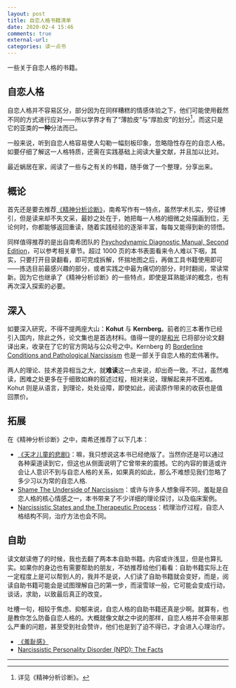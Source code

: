 ```yaml
---
layout: post
title: 自恋人格书籍清单
date: 2020-02-4 15:46
comments: true
external-url:
categories: 读一点书
---
```


一些关于自恋人格的书籍。

## 自恋人格

自恋人格并不容易区分，部分因为在同样糟糕的情感体验之下，他们可能使用截然不同的方式进行应对——所以学界才有了“薄脸皮”与“厚脸皮”的划分[^1]，而这只是它的亚类的**一种**分法而已。

一般来说，听到自恋人格容易使人勾勒一幅刻板印象，忽略隐性存在的自恋人格。如要仔细了解这一人格特质，还需在实践基础上阅读大量文献，并且加以比对。

最近蜗居在家，阅读了一些与之有关的书籍，随手做了一个整理，分享出来。

## 概论

首先还是要去推荐[《精神分析诊断》](https://book.douban.com/subject/26593221/)，南希写作有一特点，虽然学术扎实，旁征博引，但是读来却不失文采，最妙之处在于，她把每一人格的细微之处描画到位，无论何时，你都能够返回重读，随着实践经验的逐渐丰富，每每又能得到新的领悟。

同样值得推荐的是出自南希团队的 [Psychodynamic Diagnostic Manual, Second Edition](https://book.douban.com/subject/30133340/)，可以参考相关章节。超过 1000 页的本书表面看来令人难以下咽，其实，只要打开目录翻看，即可完成拆解，怀揣地图之后，再做工具书籍使用即可——拣选目前最感兴趣的部分，或者实践之中最为痛切的部分，时时翻阅，常读常新。因为它也继承了《精神分析诊断》的一些特点，即使是耳熟能详的概念，也有再次深入探索的必要。

## 深入

如要深入研究，不得不提两座大山：**Kohut** 与 **Kernberg**。前者的三本著作已经引入国内，除此之外，论文集也是首选材料。值得一提的是[和光](http://heguang.org.cn) 已将部分论文翻译出来，收录在了它的官方网站与公众号之中。Kernberg 的 [Borderline Conditions and Pathological Narcissism](https://book.douban.com/subject/2421066/) 也是一部关于自恋人格的宏伟著作。

两人的理论、技术差异相当之大，就**难读**这一点来说，却出奇一致。不过，虽然难读，困难之处更多在于细致如麻的叙述过程，相对来说，理解起来并不困难。Kohut 则是从语言，到理论，处处设障，即使如此，阅读原作带来的收获也是值回票价。

## 拓展

在《精神分析诊断》之中，南希还推荐了以下几本：

- [《天才儿童的悲剧》](https://book.douban.com/subject/3185636/)：嘛，我只想说这本书已经绝版了。当然你还是可以通过各种渠道读到它，但这也从侧面说明了它曾带来的震撼。它的内容的普适或许会让人意识不到与自恋人格的关系，如果真的如此，那么不难想见我们忽略了多少习以为常的自恋人格.
- [Shame The Underside of Narcissism](https://www.goodreads.com/book/show/3771548-shame?from_search=true&qid=xTKdtkFxHD&rank=1)：或许与许多人想象得不同，羞耻是自恋人格的核心情感之一，本书带来了不少详细的理论探讨，以及临床案例。
- [Narcissistic States and the Therapeutic Process](https://www.goodreads.com/book/show/685601.Narcissistic_States_and_the_Therapeutic_Process?from_search=true&qid=t56kdhEtM5&rank=1)：梳理治疗过程，自恋人格结构不同，治疗方法也会不同。

## 自助

读文献读倦了的时候，我也去翻了两本本自助书籍。内容或许浅显，但是也算扎实。如果你的身边也有需要帮助的朋友，不妨推荐给他们看看：自助书籍实际上在一定程度上是可以帮到人的，我并不是说，人们读了自助书籍就会变好，而是，阅读自助书籍可能会是试图理解自己的第一步，而滚雪球一般，它可能会变成行动，谈话，求助，以致最后真正的改变。

吐槽一句，相较于焦虑、抑郁来说，自恋人格的自助书籍还真是少啊。就算有，也是教你怎么防备自恋人格的。大概就像文献之中说的那样，自恋人格并不会带来那么严重的问题，甚至受到社会赞许，他们也是到了迫不得已，才会进入心理治疗。

- [《羞耻感》](https://book.douban.com/subject/30163493/)
- [Narcissistic Personality Disorder (NPD): The Facts](https://www.goodreads.com/book/show/20611817-narcissistic-personality-disorder-npd?from_search=true&qid=vwRlC03ZU2&rank=5)

---

[^1]: 详见《精神分析诊断》。




